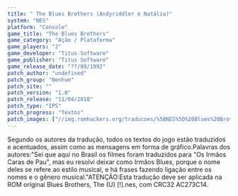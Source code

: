 ```yaml
---
title: " The Blues Brothers (Andyriddler e Natália)"
system: "NES"
platform: "Console"
game_title: "The Blues Brothers"
game_category: "Ação / Plataforma"
game_players: "2"
game_developer: "Titus Software"
game_publisher: "Titus Software"
game_release_date: "??/09/1992"
patch_author: "undefined"
patch_group: "Nenhum"
patch_site: ""
patch_version: "1.0"
patch_release: "11/04/2018"
patch_type: "IPS"
patch_progress: "Textos"
patch_images: ["//img.romhackers.org/traducoes/%5BNES%5D%20Blues%20Brothers%20-%20Andyriddler%20e%20Nat%C3%A1lia%20-%201.png","//img.romhackers.org/traducoes/%5BNES%5D%20Blues%20Brothers%20-%20Andyriddler%20e%20Nat%C3%A1lia%20-%202.png","//img.romhackers.org/traducoes/%5BNES%5D%20Blues%20Brothers%20-%20Andyriddler%20e%20Nat%C3%A1lia%20-%203.png"]
---
```

Segundo os autores da tradução, todos os textos do jogo estão traduzidos e acentuados, assim como as mensagens em forma de gráfico.Palavras dos autores:"Sei que aqui no Brasil os filmes foram traduzidos para "Os Irmãos Caras de Pau", mas eu resolvi deixar como Irmãos Blues, porque o nome deles se refere ao estilo musical, e há frases fazendo ligação entre os nomes e o gênero musical."ATENÇÃO:Esta tradução deve ser aplicada na ROM original Blues Brothers, The (U) [!].nes, com CRC32 AC273C14.